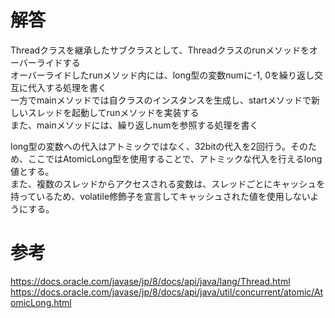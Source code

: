 # 解答
Threadクラスを継承したサブクラスとして、Threadクラスのrunメソッドをオーバーライドする  
オーバーライドしたrunメソッド内には、long型の変数numに-1, 0を繰り返し交互に代入する処理を書く  
一方でmainメソッドでは自クラスのインスタンスを生成し、startメソッドで新しいスレッドを起動してrunメソッドを実装する  
また、mainメソッドには、繰り返しnumを参照する処理を書く

long型の変数への代入はアトミックではなく、32bitの代入を2回行う。そのため、ここではAtomicLong型を使用することで、アトミックな代入を行えるlong値とする。  
また、複数のスレッドからアクセスされる変数は、スレッドごとにキャッシュを持っているため、volatile修飾子を宣言してキャッシュされた値を使用しないようにする。

# 参考
https://docs.oracle.com/javase/jp/8/docs/api/java/lang/Thread.html  
https://docs.oracle.com/javase/jp/8/docs/api/java/util/concurrent/atomic/AtomicLong.html
